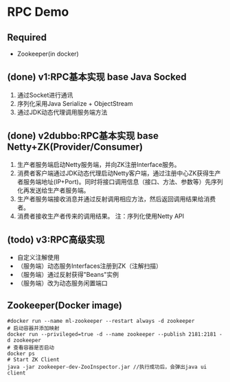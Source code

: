 # RPC Demo
## Required
- Zookeeper(in docker)

## (done) v1:RPC基本实现 base Java Socked
1. 通过Socket进行通讯
1. 序列化采用Java Serialize + ObjectStream
1. 通过JDK动态代理调用服务端方法

## (done) v2dubbo:RPC基本实现 base Netty+ZK(Provider/Consumer)
1. 生产者服务端启动Netty服务端，并向ZK注册Interface服务。
2. 消费者客户端通过JDK动态代理启动Netty客户端，通过注册中心ZK获得生产者服务端地址(IP+Port)。同时将接口调用信息（接口、方法、参数等）先序列化再发送给生产者服务端。
3. 生产者服务端接收消息并通过反射调用相应方法，然后返回调用结果给消费者。
4. 消费者接收生产者传来的调用结果。
注：序列化使用Netty API

## (todo) v3:RPC高级实现
- 自定义注解使用
- （服务端）动态服务Interfaces注册到ZK（注解扫描）
- （服务端）通过反射获得"Beans"实例
- （服务端）改为动态服务闲置端口

## Zookeeper(Docker image)
~~~
#docker run --name ml-zookeeper --restart always -d zookeeper
# 启动容器并添加映射
docker run --privileged=true -d --name zookeeper --publish 2181:2181 -d zookeeper
# 查看容器是否启动
docker ps
# Start ZK Client
java -jar zookeeper-dev-ZooInspector.jar //执行成功后，会弹出java ui client
~~~